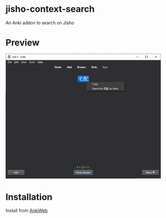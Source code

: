 # jisho-context-search
An Anki addon to search on Jisho

# Preview
![Preview](https://github.com/kokseen1/jisho-context-search/blob/main/img/preview.png?raw=true)

# Installation
Install from [AnkiWeb](https://ankiweb.net/shared/info/1559701929)
